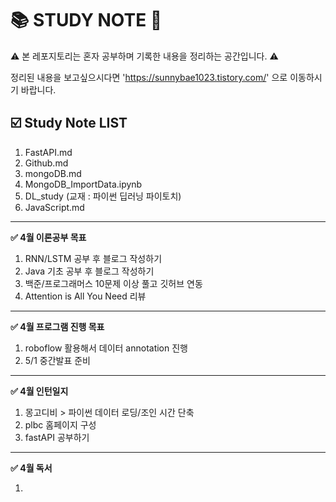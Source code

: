 # 📚 STUDY NOTE 📝

⚠️ 본 레포지토리는 혼자 공부하며 기록한 내용을 정리하는 공간입니다. ⚠️

정리된 내용을 보고싶으시다면 'https://sunnybae1023.tistory.com/' 으로 이동하시기 바랍니다.

## ☑️ Study Note LIST

1. FastAPI.md
2. Github.md
3. mongoDB.md
4. MongoDB_ImportData.ipynb
5. DL_study (교재 : 파이썬 딥러닝 파이토치)
7. JavaScript.md


---
**✅ 4월 이론공부 목표**

1. RNN/LSTM 공부 후 블로그 작성하기
2. Java 기초 공부 후 블로그 작성하기
3. 백준/프로그래머스 10문제 이상 풀고 깃허브 연동
4. Attention is All You Need 리뷰

---
**✅ 4월 프로그램 진행 목표**

1. roboflow 활용해서 데이터 annotation 진행
2. 5/1 중간발표 준비

---
**✅ 4월 인턴일지**

1. 몽고디비 > 파이썬 데이터 로딩/조인 시간 단축
2. plbc 홈페이지 구성
3. fastAPI 공부하기

---
**✅ 4월 독서**

1. 
